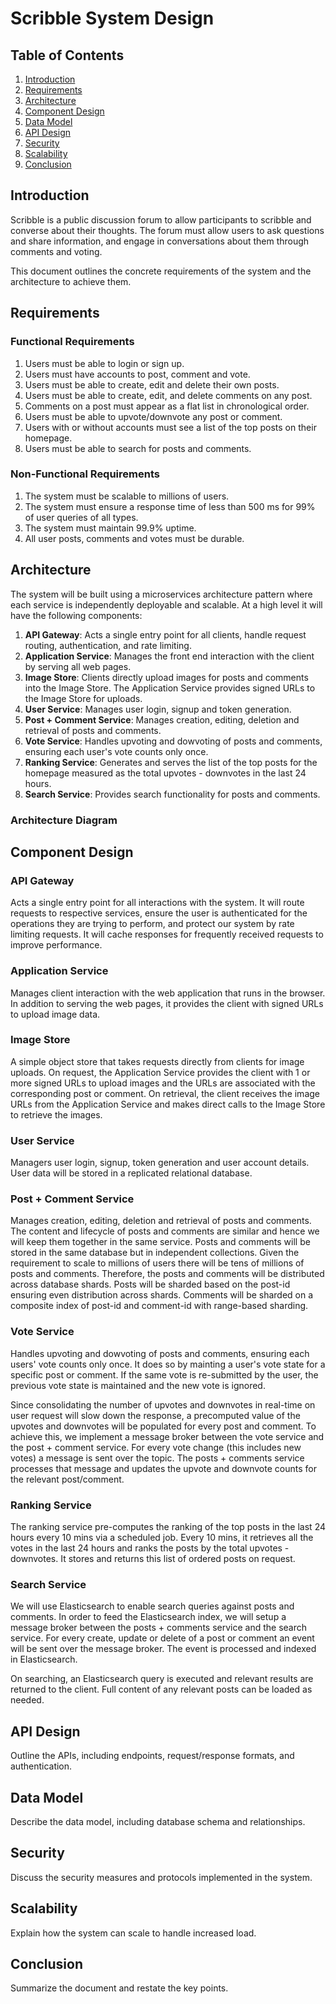 # Scribble System Design

## Table of Contents
1. [Introduction](#introduction)
2. [Requirements](#requirements)
3. [Architecture](#architecture)
4. [Component Design](#component-design)
5. [Data Model](#data-model)
6. [API Design](#api-design)
7. [Security](#security)
8. [Scalability](#scalability)
9. [Conclusion](#conclusion)

## Introduction
Scribble is a public discussion forum to allow participants to scribble and converse about their thoughts. The forum must allow users to ask questions and share information, and engage in conversations about them through comments and voting. 

This document outlines the concrete requirements of the system and the architecture to achieve them. 

## Requirements
### Functional Requirements
1. Users must be able to login or sign up. 
2. Users must have accounts to post, comment and vote.
3. Users must be able to create, edit and delete their own posts. 
4. Users must be able to create, edit, and delete comments on any post. 
5. Comments on a post must appear as a flat list in chronological order.
6. Users must be able to upvote/downvote any post or comment.
7. Users with or without accounts must see a list of the top posts on their homepage. 
8. Users must be able to search for posts and comments.

### Non-Functional Requirements
1. The system must be scalable to millions of users.
2. The system must ensure a response time of less than 500 ms for 99% of user queries of all types.
3. The system must maintain 99.9% uptime.
4. All user posts, comments and votes must be durable. 

## Architecture
The system will be built using a microservices architecture pattern where each service is independently deployable and scalable. At a high level it will have the following components:
1. **API Gateway**: Acts a single entry point for all clients, handle request routing, authentication, and rate limiting.
2. **Application Service**: Manages the front end interaction with the client by serving all web pages. 
3. **Image Store**: Clients directly upload images for posts and comments into the Image Store. The Application Service provides signed URLs to the Image Store for uploads. 
4. **User Service**: Manages user login, signup and token generation. 
5. **Post + Comment Service**: Manages creation, editing, deletion and retrieval of posts and comments.
6. **Vote Service**: Handles upvoting and dowvoting of posts and comments, ensuring each user's vote counts only once.
7. **Ranking Service**: Generates and serves the list of the top posts for the homepage measured as the total upvotes - downvotes in the last 24 hours. 
8. **Search Service**: Provides search functionality for posts and comments. 

### Architecture Diagram

## Component Design

### API Gateway
Acts a single entry point for all interactions with the system. It will route requests to respective services, ensure the user is authenticated for the operations they are trying to perform, and protect our system by rate limiting requests. It will cache responses for frequently received requests to improve performance.

### Application Service
Manages client interaction with the web application that runs in the browser. In addition to serving the web pages, it provides the client with signed URLs to upload image data. 

### Image Store
A simple object store that takes requests directly from clients for image uploads. On request, the Application Service provides the client with 1 or more signed URLs to upload images and the URLs are associated with the corresponding post or comment. On retrieval, the client receives the image URLs from the Application Service and makes direct calls to the Image Store to retrieve the images. 

### User Service
Managers user login, signup, token generation and user account details. User data will be stored in a replicated relational database. 

### Post + Comment Service
Manages creation, editing, deletion and retrieval of posts and comments. The content and lifecycle of posts and comments are similar and hence we will keep them together in the same service. Posts and comments will be stored in the same database but in independent collections. Given the requirement to scale to millions of users there will be tens of millions of posts and comments. Therefore, the posts and comments will be distributed across database shards. Posts will be sharded based on the post-id ensuring even distribution across shards. Comments will be sharded on a composite index of post-id and comment-id with range-based sharding.

### Vote Service
Handles upvoting and dowvoting of posts and comments, ensuring each users' vote counts only once. It does so by mainting a user's vote state for a specific post or comment. If the same vote is re-submitted by the user, the previous vote state is maintained and the new vote is ignored. 

Since consolidating the number of upvotes and downvotes in real-time on user request will slow down the response, a precomputed value of the upvotes and downvotes will be populated for every post and comment. To achieve this, we implement a message broker between the vote service and the post + comment service. For every vote change (this includes new votes) a message is sent over the topic. The posts + comments service processes that message and updates the upvote and downvote counts for the relevant post/comment.

### Ranking Service
The ranking service pre-computes the ranking of the top posts in the last 24 hours every 10 mins via a scheduled job. Every 10 mins, it retrieves all the votes in the last 24 hours and ranks the posts by the total upvotes - downvotes. It stores and returns this list of ordered posts on request. 

### Search Service
We will use Elasticsearch to enable search queries against posts and comments. In order to feed the Elasticsearch index, we will setup a message broker between the posts + comments service and the search service. For every create, update or delete of a post or comment an event will be sent over the message broker. The event is processed and indexed in Elasticsearch.

On searching, an Elasticsearch query is executed and relevant results are returned to the client. Full content of any relevant posts can be loaded as needed. 

## API Design
Outline the APIs, including endpoints, request/response formats, and authentication.


## Data Model
Describe the data model, including database schema and relationships.

## Security
Discuss the security measures and protocols implemented in the system.

## Scalability
Explain how the system can scale to handle increased load.

## Conclusion
Summarize the document and restate the key points.

